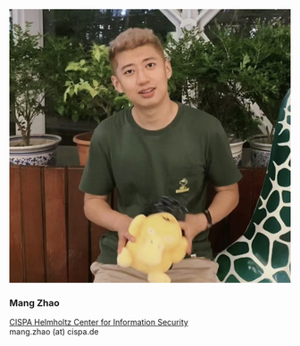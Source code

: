 <div class="authorcollab">
<a class="collab"><img src="/assets/img/mang.jpg" alt="avatar" /></a>
<h3>Mang Zhao</h3>
<a href="https://mang-zhao.github.io/" rel="noopener"><autocolor>CISPA Helmholtz Center for Information Security</autocolor></a>
<br>
<email>mang.zhao (at) cispa.de</email>
</div>